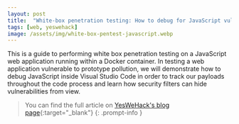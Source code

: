 ```yaml
---
layout: post
title:  "White-box penetration testing: How to debug for JavaScript vulnerabilities"
tags: [web, yeswehack]
image: /assets/img/white-box-pentest-javascript.webp
---
```


This is a guide to performing white box penetration testing on a JavaScript web application running within a Docker container. In testing a web application vulnerable to prototype pollution, we will demonstrate how to debug JavaScript inside Visual Studio Code in order to track our payloads throughout the code process and learn how security filters can hide vulnerabilities from view.

> You can find the full article on [YesWeHack's blog page](https://www.yeswehack.com/learn-bug-bounty/white-box-debug-JavaScript-vulnerabilities){:target="_blank"}
{: .prompt-info }